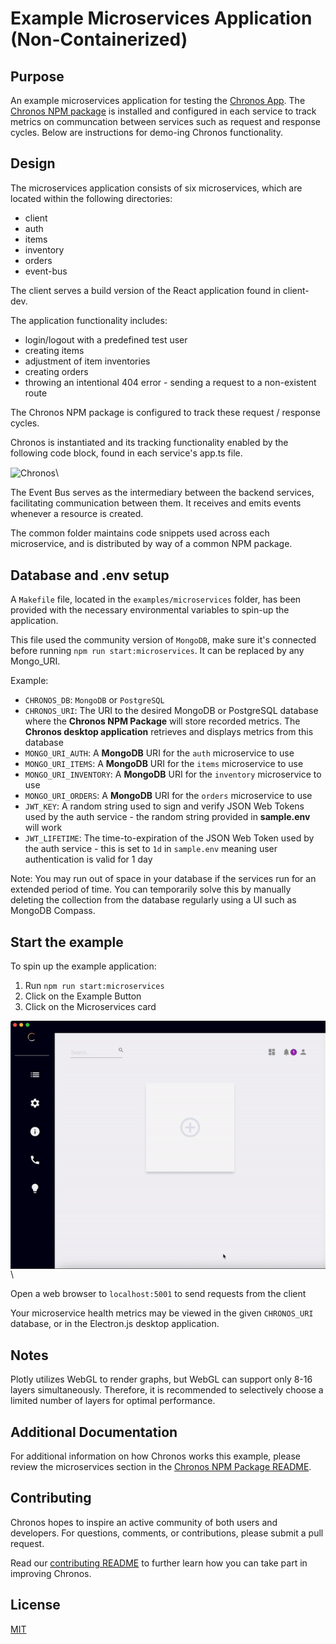 # Example Microservices Application (Non-Containerized)

## Purpose

An example microservices application for testing the [Chronos App](https://github.com/open-source-labs/Chronos). The [Chronos NPM package](https://www.npmjs.com/package/@chronosmicro/tracker) is installed and configured in each service to track metrics on communcation between services such as request and response cycles. Below are instructions for demo-ing Chronos functionality.

## Design

The microservices application consists of six microservices, which are located within the following directories:

- client
- auth
- items
- inventory
- orders
- event-bus

The client serves a build version of the React application found in client-dev.

The application functionality includes:

- login/logout with a predefined test user
- creating items
- adjustment of item inventories
- creating orders
- throwing an intentional 404 error - sending a request to a non-existent route

The Chronos NPM package is configured to track these request / response cycles.

Chronos is instantiated and its tracking functionality enabled by the following code block, found in each service's app.ts file.

<img src="../../assets/example-microservices-tracker.png" alt="Chronos" title="Chronos" align="center" />\

The Event Bus serves as the intermediary between the backend services, facilitating communication between them. It receives and emits events whenever a resource is created.

The common folder maintains code snippets used across each microservice, and is distributed by way of a common NPM package.

## Database and .env setup

A `Makefile` file, located in the `examples/microservices` folder, has been provided with the necessary environmental variables to spin-up the application.

This file used the community version of  `MongoDB`, make sure it's connected before running `npm run start:microservices`.
It can be replaced by any Mongo_URI.

Example:
- `CHRONOS_DB`: `MongoDB` or `PostgreSQL`
- `CHRONOS_URI`: The URI to the desired MongoDB or PostgreSQL database where the **Chronos NPM Package** will store recorded metrics. The **Chronos desktop application** retrieves and displays metrics from this database
- `MONGO_URI_AUTH`: A **MongoDB** URI for the `auth` microservice to use
- `MONGO_URI_ITEMS`: A **MongoDB** URI for the `items` microservice to use
- `MONGO_URI_INVENTORY`: A **MongoDB** URI for the `inventory` microservice to use
- `MONGO_URI_ORDERS`: A **MongoDB** URI for the `orders` microservice to use
- `JWT_KEY`: A random string used to sign and verify JSON Web Tokens used by the auth service - the random string provided in **sample.env** will work
- `JWT_LIFETIME`: The time-to-expiration of the JSON Web Token used by the auth service - this is set to `1d` in `sample.env` meaning user authentication is valid for 1 day

Note: You may run out of space in your database if the services run for an extended period of time. You can temporarily solve this by manually deleting the collection from the database regularly using a UI such as MongoDB Compass.

## Start the example

To spin up the example application:

1. Run `npm run start:microservices`
2. Click on the Example Button
3. Click on the Microservices card

<img src="../../assets/example_microservices_card.gif" alt="Chronos" title="Chronos" align="center" />\

Open a web browser to `localhost:5001` to send requests from the client

Your microservice health metrics may be viewed in the given `CHRONOS_URI` database, or in the Electron.js desktop application.

## Notes

Plotly utilizes WebGL to render graphs, but WebGL can support only 8-16 layers simultaneously. Therefore, it is recommended to selectively choose a limited number of layers for optimal performance.

## Additional Documentation

For additional information on how Chronos works this example, please review the microservices section in the [Chronos NPM Package README](../../chronos_npm_package/README.md).

## Contributing

Chronos hopes to inspire an active community of both users and developers. For questions, comments, or contributions, please submit a pull request.

Read our [contributing README](../../CONTRIBUTING.md) to further learn how you can take part in improving Chronos.

## License

[MIT](https://github.com/oslabs-beta/Chronos/blob/master/LICENSE.md)
